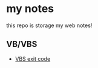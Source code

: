 # my notes
this repo is storage my web notes!

## VB/VBS
* [VBS exit code](https://raw.githubusercontent.com/iRoboter/mynotes/master/VBS_exit_code.md)
